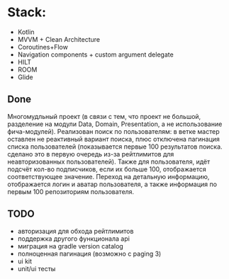 # Stack:
  - Kotlin
  - MVVM + Clean Architecture
  - Coroutines+Flow
  - Navigation components + custom argument delegate
  - HILT
  - ROOM
  - Glide

## Done
Многомудльный проект (в связи с тем, что проект не большой, разделение на модули Data, Domain, Presentation, а не использование фича-модулей). 
Реализован поиск по пользователям: в ветке мастер оставлен не реактивный вариант поиска, плюс отключена пагинация списка пользователей (показывается первые 100 результатов поиска. 
сделано это в первую очередь из-за рейтлимитов для неавторизованных пользователей). Также для пользователя, идёт подсчёт кол-во подписчиков, если их больше 100, отображается соответствующее значение. 
Переход на детальную информацию, отображается логин и аватар пользователя, а также информация по первым 100 репозиториям пользователя.

## TODO
  - авторизация для обхода рейтлимитов
  - поддержка другого функционала api
  - миграция на gradle version catalog
  - полноценная пагинация (возможно с paging 3)
  - ui kit
  - unit/ui тесты
